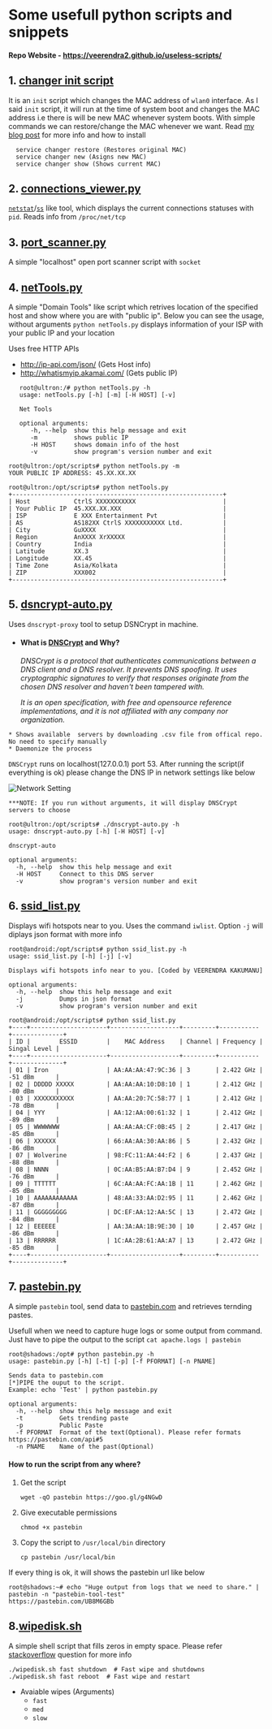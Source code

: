 # Some usefull python scripts and snippets

#### Repo Website - https://veerendra2.github.io/useless-scripts/

## 1. [changer init script](https://raw.githubusercontent.com/veerendra2/scripts/master/scripts/changer)
   It is an `init` script which changes the MAC address of `wlan0` interface. As I said `init` script, it will run at the time of system boot and changes the MAC address i.e there is will be new MAC whenever system boots. With simple commands we can restore/change the MAC whenever we want. Read [my blog post](https://networkhop.wordpress.com/2017/03/26/mac-address-scrambling-in-linux/) for more info and how to install
```
  service changer restore (Restores original MAC)
  service changer new (Asigns new MAC)
  service changer show (Shows current MAC)
```

## 2. [connections_viewer.py](https://raw.githubusercontent.com/veerendra2/scripts/master/scripts/connections_viewer.py)
[`netstat`](http://manpages.ubuntu.com/manpages/trusty/man8/netstat.8.html)/[`ss`](http://manpages.ubuntu.com/manpages/trusty/en/man8/ss.8.html) like tool, which displays the current connections statuses with `pid`. Reads info from `/proc/net/tcp`
   
## 3. [port_scanner.py](https://raw.githubusercontent.com/veerendra2/scripts/master/scripts/port_scanner.py)
A simple "localhost" open port scanner script with `socket`

## 4. [netTools.py](https://raw.githubusercontent.com/veerendra2/scripts/master/scripts/netTools.py)
A simple "Domain Tools" like script which retrives location of the specified host and show where you are with "public ip". Below you can see the usage, without arguments `python netTools.py` displays information of your ISP with your public IP and your location 
   
   Uses free HTTP APIs 
   * http://ip-api.com/json/ (Gets Host info)
   * http://whatismyip.akamai.com/ (Gets public IP)
   
```
   root@ultron:/# python netTools.py -h
   usage: netTools.py [-h] [-m] [-H HOST] [-v]

   Net Tools

   optional arguments:
      -h, --help  show this help message and exit
      -m          shows public IP
      -H HOST     shows domain info of the host
      -v          show program's version number and exit
   
root@ultron:/opt/scripts# python netTools.py -m
YOUR PUBLIC IP ADDRESS: 45.XX.XX.XX

root@ultron:/opt/scripts# python netTools.py 
+----------------------------------------------------------+
| Host            CtrlS XXXXXXXXXXX                        |
| Your Public IP  45.XXX.XX.XXX                            |
| ISP             E XXX Entertainment Pvt                  |
| AS              AS182XX CtrlS XXXXXXXXXXX Ltd.           |
| City            GuXXXX                                   |
| Region          AnXXXX XrXXXXX                           |
| Country         India                                    |
| Latitude        XX.3                                     |
| Longitude       XX.45                                    |
| Time Zone       Asia/Kolkata                             |
| ZIP             XXX002                                   |
+----------------------------------------------------------+

   ```
## 5. [dsncrypt-auto.py](https://raw.githubusercontent.com/veerendra2/scripts/master/scripts/dsncrypt-auto.py)
   Uses `dnscrypt-proxy` tool to setup DSNCrypt in machine.
   
   * #### What is [DNSCrypt](https://dnscrypt.org/) and Why?

     *DNSCrypt is a protocol that authenticates communications between a DNS client and a DNS resolver. It prevents DNS spoofing.      It uses cryptographic signatures to verify that responses originate from the chosen DNS resolver and haven't been tampered with.*

     *It is an open specification, with free and opensource reference implementations, and it is not affiliated with any company    nor organization.*

    * Shows available  servers by downloading .csv file from offical repo. No need to specify manually
    * Daemonize the process
   
   `DNSCrypt` runs on localhost(127.0.0.1) port 53. After running the script(if everything is ok) please change the DNS IP in network settings like below
   
   ![Network Setting](https://ibin.co/3NSgLh4fO5Yg.jpg)
   
```
***NOTE: If you run without arguments, it will display DNSCrypt servers to choose

root@ultron:/opt/scripts# ./dnscrypt-auto.py -h
usage: dnscrypt-auto.py [-h] [-H HOST] [-v]

dnscrypt-auto

optional arguments:
  -h, --help  show this help message and exit
  -H HOST     Connect to this DNS server
  -v          show program's version number and exit
```
## 6. [ssid_list.py](https://raw.githubusercontent.com/veerendra2/scripts/master/scripts/ssid_list.py)
   Displays wifi hotspots near to you. Uses the command `iwlist`. Option `-j` will diplays json format with more info
```
root@android:/opt/scripts# python ssid_list.py -h
usage: ssid_list.py [-h] [-j] [-v]

Displays wifi hotspots info near to you. [Coded by VEERENDRA KAKUMANU]

optional arguments:
  -h, --help  show this help message and exit
  -j          Dumps in json format
  -v          show program's version number and exit
```
```
root@android:/opt/scripts# python ssid_list.py 
+----+---------------------+-------------------+---------+-----------+--------------+
| ID |        ESSID        |    MAC Address    | Channel | Frequency | Singal Level |
+----+---------------------+-------------------+---------+-----------+--------------+
| 01 | Iron                | AA:AA:AA:47:9C:36 | 3       | 2.422 GHz | -51 dBm      |
| 02 | DDDDD XXXXX         | AA:AA:AA:10:D8:10 | 1       | 2.412 GHz | -80 dBm      |
| 03 | XXXXXXXXXXX         | AA:AA:20:7C:58:77 | 1       | 2.412 GHz | -78 dBm      |
| 04 | YYY                 | AA:12:AA:00:61:32 | 1       | 2.412 GHz | -89 dBm      |
| 05 | WWWWWWW             | AA:AA:AA:CF:0B:45 | 2       | 2.417 GHz | -85 dBm      |
| 06 | XXXXXX              | 66:AA:AA:30:AA:86 | 5       | 2.432 GHz | -86 dBm      |
| 07 | Wolverine           | 98:FC:11:AA:44:F2 | 6       | 2.437 GHz | -88 dBm      |
| 08 | NNNN                | 0C:AA:B5:AA:B7:D4 | 9       | 2.452 GHz | -76 dBm      |
| 09 | TTTTTT              | 6C:AA:AA:FC:AA:1B | 11      | 2.462 GHz | -85 dBm      |
| 10 | AAAAAAAAAAAA        | 48:AA:33:AA:D2:95 | 11      | 2.462 GHz | -87 dBm      |
| 11 | GGGGGGGGG           | DC:EF:AA:12:AA:5C | 13      | 2.472 GHz | -84 dBm      |
| 12 | EEEEEE              | AA:3A:AA:1B:9E:30 | 10      | 2.457 GHz | -86 dBm      |
| 13 | RRRRRR              | 1C:AA:2B:61:AA:A7 | 13      | 2.472 GHz | -85 dBm      |
+----+---------------------+-------------------+---------+-----------+--------------+
```
## 7. [pastebin.py](https://goo.gl/g4NGwD)
   A simple `pastebin` tool, send data to [pastebin.com](https://pastebin.com/) and retrieves ternding pastes.
   
   Usefull when we need to capture huge logs or some output from command. Just have to pipe the output to the script `cat apache.logs | pastebin`
```
root@shadows:/opt# python pastebin.py -h
usage: pastebin.py [-h] [-t] [-p] [-f PFORMAT] [-n PNAME]

Sends data to pastebin.com
[*]PIPE the ouput to the script.                                
Example: echo 'Test' | python pastebin.py

optional arguments:
  -h, --help  show this help message and exit
  -t          Gets trending paste
  -p          Public Paste
  -f PFORMAT  Format of the text(Optional). Please refer formats https://pastebin.com/api#5
  -n PNAME    Name of the past(Optional)
```
   #### How to run the script from any where?
   1. Get the script 
   
      `wget -qO pastebin https://goo.gl/g4NGwD`
   2. Give executable permissions
   
      `chmod +x pastebin`
   3. Copy the script to `/usr/local/bin` directory
   
      `cp pastebin /usr/local/bin`
   
  If every thing is ok, it will shows the pastebin url like below
   ```
   root@shadows:~# echo "Huge output from logs that we need to share." | pastebin -n "pastebin-tool-test"
   https://pastebin.com/UB8M6GBb
   ```

## 8.[wipedisk.sh](https://raw.githubusercontent.com/veerendra2/useless-scripts/master/scripts/wipedisk.sh)
   A simple shell script that fills zeros in empty space. Please refer [stackoverflow](https://superuser.com/questions/19326/how-to-wipe-free-disk-space-in-linux) question for more info
   ```
   ./wipedisk.sh fast shutdown  # Fast wipe and shutdowns
   ./wipedisk.sh fast reboot  # Fast wipe and restart
   ```
   * Avaiable wipes (Arguments)
     * `fast`
     * `med`
     * `slow`
